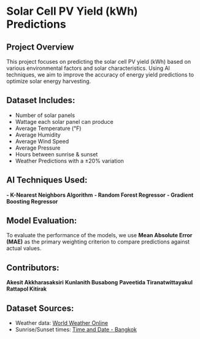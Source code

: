 # Solar Cell PV Yield (kWh) Predictions
## Project Overview
This project focuses on predicting the solar cell PV yield (kWh) based on various environmental factors and solar characteristics. Using AI techniques, we aim to improve the accuracy of energy yield predictions to optimize solar energy harvesting.

## Dataset Includes:
 - Number of solar panels
 - Wattage each solar panel can produce
 - Average Temperature (℉)
 - Average Humidity
 - Average Wind Speed
 - Average Pressure
 - Hours between sunrise & sunset
 - Weather Predictions with a ±20% variation

## AI Techniques Used:
**- K-Nearest Neighbors Algorithm**
**- Random Forest Regressor**
**- Gradient Boosting Regressor**

## Model Evaluation:
To evaluate the performance of the models, we use **Mean Absolute Error (MAE)** as the primary weighting criterion to compare predictions against actual values.

## Contributors:
**Akesit Akkharasaksiri**
**Kunlanith Busabong**
**Paveetida Tiranatwittayakul**
**Rattapol Kitirak**

## Dataset Sources:
- Weather data: [World Weather Online](https://www.worldweatheronline.com/v2/weather.aspx?q=bkk)
- Sunrise/Sunset times: [Time and Date - Bangkok](https://www.timeanddate.com/sun/thailand/bangkok?month=2&year=2024)
